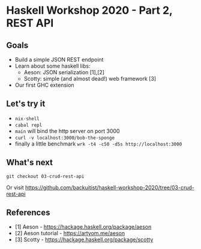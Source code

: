 # Haskell Workshop 2020 - Part 2, REST API

## Goals

* Build a simple JSON REST endpoint
* Learn about some haskell libs:
  * Aeson: JSON serialization [1],[2]
  * Scotty: simple (and almost dead!) web framework [3]
* Our first GHC extension

## Let's try it

* `nix-shell`
* `cabal repl`
* `main` will bind the http server on port 3000
* `curl -v localhost:3000/bob-the-sponge`
* finally a little benchmark `wrk -t4 -c50 -d5s http://localhost:3000`

## What's next

`git checkout 03-crud-rest-api`

Or visit https://github.com/backuitist/haskell-workshop-2020/tree/03-crud-rest-api


## References

* [1] Aeson - https://hackage.haskell.org/package/aeson
* [2] Aeson tutorial - https://artyom.me/aeson
* [3] Scotty - https://hackage.haskell.org/package/scotty
